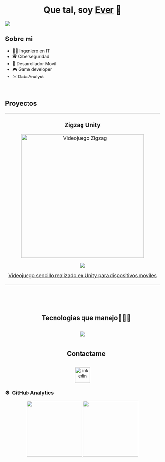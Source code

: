 <div align="center">
<h1 align="center">Que tal, soy <a href="https://aristi.dev">Ever</a> 👋</h1>
</div>
<img src="https://i.imgur.com/bT1eZQo.jpg">

## Sobre mi

- 👨‍💻 Ingeniero en IT
- 🕵️ Ciberseguridad
- 📲 Desarrollador Movil
- 🎮 Game developer
- 💹 Data Analyst
<br>

## Proyectos
<table>
<tr>
<td width="50%">
<h3 align="center">Zigzag Unity</h3>
<div align="center">
<a href="https://github.com/Kirersays1/zigzag" target="_blank"><img src="https://i.imgur.com/bT1eZQo.jpg" width="400" alt="Videojuego Zigzag"></a>
<p>
<a href="https://github.com/Kirersays1/zigzag" target="_blank">
<img src="https://img.shields.io/badge/CÓDIGO-ff9?style=for-the-badge&logo=github&logoColor=black">
</p>
<p>Videojuego sencillo realizado en Unity para dispositivos moviles</p>
</div>
                                                                                      
</td>                                                    
</table>                                                                                 
</div>
<br>


<br>
<!--Tecnologias y contacto -->

<div id="user-content-toc">
  <ul align="center">
    <summary><h2 style="display: inline-block">Tecnologias que manejo👨🏻‍💻</h2></summary>
  </ul>
</div>
<!--tech stack icons-->
<p align="center">
  <a href="https://skillicons.dev">
    <img src="https://skillicons.dev/icons?i=git,blender,aws,bootstrap,cpp,cs,bots,eclipse,ai,gulp,latex,idea,kafka,obsidian,pr,ps,visualstudio,kali,replit,unity,unreal,css,discord,docker,dynamodb,figma,firebase,github,html,java,js,kotlin,linux,md,mongodb,mysql,nodejs,postman,py,react,ts,vscode,arduino&perline=14" />
  </a>
</p>


<!-- Connect with me -->
<!--h2 without bottom border-->
<div id="user-content-toc">
  <ul align="center">
    <summary><h2 style="display: inline-block">Contactame</h2></summary>
  </ul>
</div>

<!--icons and links-->
<p align="center">
<a href="https://www.linkedin.com/in/everessaurodriguezsandoval/" target="blank"><img align="center" src="https://user-images.githubusercontent.com/88904952/234979284-68c11d7f-1acc-4f0c-ac78-044e1037d7b0.png" alt="linkedin" height="50" width="50" /></a>
  
</p>


### ⚙️ &nbsp;GitHub Analytics

<p align="center">
<a href="https://github.com/Kirersays1">
  <img height="180em" src="https://github-readme-stats-eight-theta.vercel.app/api?username=Kirersays1&show_icons=true&theme=algolia&include_all_commits=true&count_private=true"/>
  <img height="180em" src="https://github-readme-stats-eight-theta.vercel.app/api/top-langs/?username=Kirersays1&layout=compact&langs_count=8&theme=algolia"/>
</a>
</p>
